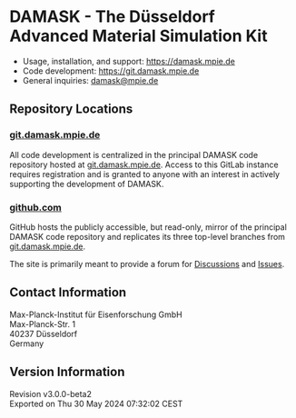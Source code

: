 # DAMASK - The Düsseldorf Advanced Material Simulation Kit

- Usage, installation, and support: https://damask.mpie.de
- Code development: https://git.damask.mpie.de
- General inquiries: damask@mpie.de


## Repository Locations

### [git.damask.mpie.de](https://git.damask.mpie.de)

All code development is centralized in the principal DAMASK code repository hosted at [git.damask.mpie.de](https://git.damask.mpie.de).
Access to this GitLab instance requires registration and is granted to anyone with an interest in actively supporting the development of DAMASK.

### [github.com](https://github.com)

GitHub hosts the publicly accessible, but read-only, mirror of the principal DAMASK code repository and replicates its three top-level branches from [git.damask.mpie.de](https://git.damask.mpie.de).

The site is primarily meant to provide a forum for [Discussions](https://github.com/eisenforschung/DAMASK/discussions) and [Issues](https://github.com/eisenforschung/DAMASK/issues).


## Contact Information

Max-Planck-Institut für Eisenforschung GmbH  
Max-Planck-Str. 1  
40237 Düsseldorf  
Germany  

## Version Information

Revision v3.0.0-beta2  
Exported on Thu 30 May 2024 07:32:02 CEST  

